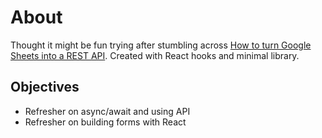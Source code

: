 # About

Thought it might be fun trying after stumbling across [How to turn Google Sheets into a REST API](https://www.freecodecamp.org/news/react-and-googlesheets/). Created with React hooks and minimal library.

## Objectives
* Refresher on async/await and using API
* Refresher on building forms with React

